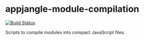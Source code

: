 appjangle-module-compilation
============================

[![Build Status](https://travis-ci.org/mxro/appjangle-module-compilation.svg?branch=master)](https://travis-ci.org/mxro/appjangle-module-compilation)

Scripts to compile modules into compact JavaScript files.
